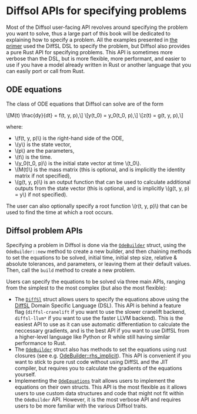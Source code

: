 # Diffsol APIs for specifying problems

Most of the Diffsol user-facing API revolves around specifying the problem you want to solve, thus a large part of this book will be dedicated to explaining how to specify a problem. All the examples presented in [the primer](../primer/modelling_with_odes.md) used the DiffSL DSL to specify the problem, but Diffsol also provides a pure Rust API for specifying problems. This API is sometimes more verbose than the DSL, but is more flexible, more performant, and easier to use if you have a model already written in Rust or another language that you can easily port or call from Rust.

## ODE equations

The class of ODE equations that Diffsol can solve are of the form

\\[M(t) \frac{dy}{dt} = f(t, y, p),\\]
\\[y(t_0) = y_0(t_0, p),\\]
\\[z(t) = g(t, y, p),\\]

where:

- \\(f(t, y, p)\\) is the right-hand side of the ODE,
- \\(y\\) is the state vector,
- \\(p\\) are the parameters,
- \\(t\\) is the time.
- \\(y_0(t_0, p)\\) is the initial state vector at time \\(t_0\\).
- \\(M(t)\\) is the mass matrix (this is optional, and is implicitly the identity matrix if not specified),
- \\(g(t, y, p)\\) is an output function that can be used to calculate additional outputs from the state vector (this is optional, and is implicitly \\(g(t, y, p) = y\\) if not specified).

The user can also optionally specify a root function \\(r(t, y, p)\\) that can be used to find the time at which a root occurs.

## Diffsol problem APIs

Specifying a problem in Diffsol is done via the [`OdeBuilder`](https://docs.rs/diffsol/latest/diffsol/ode_solver/builder/struct.OdeBuilder.html) struct, using the `OdeBuilder::new` method to create a new builder, and then chaining methods to set the equations to be solved, initial time, initial step size, relative & absolute tolerances, and parameters, or leaving them at their default values. Then, call the `build` method to create a new problem.

Users can specify the equations to be solved via three main APIs, ranging from the simplest to the most complex (but also the most flexible):

- The [`DiffSl`](https://docs.rs/diffsol/latest/diffsol/ode_solver/diffsl/struct.DiffSl.html) struct allows users to specify the equations above using the [DiffSL](https://martinjrobins.github.io/diffsl/)
  Domain Specific Language (DSL). This API is behind a feature flag (`diffsl-cranelift` if you want to use the slower cranelift backend, `diffsl-llvm*` if you want to use the faster LLVM backend). This is the easiest API to use as it can use automatic differentiation to calculate the neccessary gradients, and is the best API if you want to use DiffSL from a higher-level language like Python or R while still having similar performance to Rust.
- The [`OdeBuilder`](https://docs.rs/diffsol/latest/diffsol/ode_solver/builder/struct.OdeBuilder.html) struct also has methods to set the equations using rust closures (see e.g. [OdeBuilder::rhs_implicit](https://docs.rs/diffsol/latest/diffsol/ode_solver/builder/struct.OdeBuilder.html#method.rhs_implicit)). This API is convenient if you want to stick to pure rust code without using DiffSL and the JIT compiler, but requires you to calculate the gradients of the equations yourself.
- Implementing the [`OdeEquations`](https://docs.rs/diffsol/latest/diffsol/ode_solver/equations/trait.OdeEquations.html) trait allows users to implement the equations on their own structs. This API is the most flexible as it allows users to use custom data structures and code that might not fit within the `OdeBuilder` API. However, it is the most verbose API and requires users to be more familiar with the various Diffsol traits.
